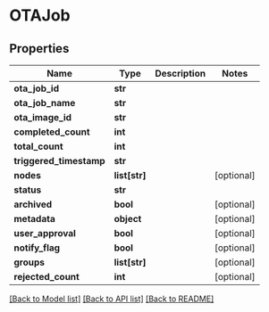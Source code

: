 # OTAJob

## Properties
Name | Type | Description | Notes
------------ | ------------- | ------------- | -------------
**ota_job_id** | **str** |  | 
**ota_job_name** | **str** |  | 
**ota_image_id** | **str** |  | 
**completed_count** | **int** |  | 
**total_count** | **int** |  | 
**triggered_timestamp** | **str** |  | 
**nodes** | **list[str]** |  | [optional] 
**status** | **str** |  | 
**archived** | **bool** |  | [optional] 
**metadata** | **object** |  | [optional] 
**user_approval** | **bool** |  | [optional] 
**notify_flag** | **bool** |  | [optional] 
**groups** | **list[str]** |  | [optional] 
**rejected_count** | **int** |  | [optional] 

[[Back to Model list]](../README.md#documentation-for-models) [[Back to API list]](../README.md#documentation-for-api-endpoints) [[Back to README]](../README.md)

